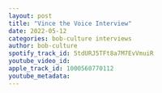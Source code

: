 ```yaml
---
layout: post
title: "Vince the Voice Interview"
date: 2022-05-12
categories: bob-culture interviews
author: bob-culture
spotify_track_id: 5tdURJ5TFt8a7M7EvVmuiR
youtube_video_id: 
apple_track_id: 1000560770112
youtube_metadata: 
---
```

